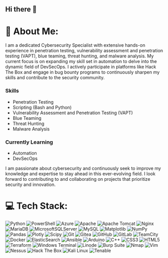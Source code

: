 ## Hi there 👋

# 💫 About Me:
I am a dedicated Cybersecurity Specialist with extensive hands-on experience in penetration testing, vulnerability assessment and penetration testing (VAPT), blue teaming, threat hunting, and malware analysis. My current focus is on expanding my skill set in automation to delve into the dynamic field of DevSecOps. I actively participate in platforms like Hack The Box and engage in bug bounty programs to continuously sharpen my skills and contribute to the security community.

### Skills
- Penetration Testing
- Scripting (Bash and Python)
- Vulnerability Assessment and Penetration Testing (VAPT)
- Blue Teaming
- Threat Hunting
- Malware Analysis

### Currently Learning
- Automation
- DevSecOps

I am passionate about cybersecurity and continuously seek to improve my knowledge and expertise to stay ahead in this ever-evolving field. I look forward to contributing to and collaborating on projects that prioritize security and innovation.


# 💻 Tech Stack:
![Python](https://img.shields.io/badge/python-3670A0?style=for-the-badge&logo=python&logoColor=ffdd54) 
![PowerShell](https://img.shields.io/badge/PowerShell-%235391FE.svg?style=for-the-badge&logo=powershell&logoColor=white) 
![Azure](https://img.shields.io/badge/azure-%230072C6.svg?style=for-the-badge&logo=microsoftazure&logoColor=white) 
![Apache](https://img.shields.io/badge/apache-%23D42029.svg?style=for-the-badge&logo=apache&logoColor=white) 
![Apache Tomcat](https://img.shields.io/badge/apache%20tomcat-%23F8DC75.svg?style=for-the-badge&logo=apache-tomcat&logoColor=black) 
![Nginx](https://img.shields.io/badge/nginx-%23009639.svg?style=for-the-badge&logo=nginx&logoColor=white) 
![MariaDB](https://img.shields.io/badge/MariaDB-003545?style=for-the-badge&logo=mariadb&logoColor=white) 
![MicrosoftSQLServer](https://img.shields.io/badge/Microsoft%20SQL%20Server-CC2927?style=for-the-badge&logo=microsoft%20sql%20server&logoColor=white) 
![MySQL](https://img.shields.io/badge/mysql-4479A1.svg?style=for-the-badge&logo=mysql&logoColor=white) 
![Matplotlib](https://img.shields.io/badge/Matplotlib-%23ffffff.svg?style=for-the-badge&logo=Matplotlib&logoColor=black) 
![NumPy](https://img.shields.io/badge/numpy-%23013243.svg?style=for-the-badge&logo=numpy&logoColor=white) 
![Pandas](https://img.shields.io/badge/pandas-%23150458.svg?style=for-the-badge&logo=pandas&logoColor=white) 
![Plotly](https://img.shields.io/badge/Plotly-%233F4F75.svg?style=for-the-badge&logo=plotly&logoColor=white) 
![Scipy](https://img.shields.io/badge/SciPy-%230C55A5.svg?style=for-the-badge&logo=scipy&logoColor=%white) 
![Git](https://img.shields.io/badge/git-%23F05033.svg?style=for-the-badge&logo=git&logoColor=white) 
![Gitea](https://img.shields.io/badge/Gitea-34495E?style=for-the-badge&logo=gitea&logoColor=5D9425) 
![GitHub](https://img.shields.io/badge/github-%23121011.svg?style=for-the-badge&logo=github&logoColor=white) 
![GitLab](https://img.shields.io/badge/gitlab-%23181717.svg?style=for-the-badge&logo=gitlab&logoColor=white) 
![TeamCity](https://img.shields.io/badge/teamcity-000000.svg?style=for-the-badge&logo=teamcity&logoColor=white) 
![Docker](https://img.shields.io/badge/docker-%230db7ed.svg?style=for-the-badge&logo=docker&logoColor=white) 
![ElasticSearch](https://img.shields.io/badge/-ElasticSearch-005571?style=for-the-badge&logo=elasticsearch) 
![Ansible](https://img.shields.io/badge/ansible-%231A1918.svg?style=for-the-badge&logo=ansible&logoColor=white) 
![Arduino](https://img.shields.io/badge/-Arduino-00979D?style=for-the-badge&logo=Arduino&logoColor=white) 
![C++](https://img.shields.io/badge/c++-%2300599C.svg?style=for-the-badge&logo=c%2B%2B&logoColor=white) 
![CSS3](https://img.shields.io/badge/css3-%231572B6.svg?style=for-the-badge&logo=css3&logoColor=white) 
![HTML5](https://img.shields.io/badge/html5-%23E34F26.svg?style=for-the-badge&logo=html5&logoColor=white) 
![Terraform](https://img.shields.io/badge/terraform-%235835CC.svg?style=for-the-badge&logo=terraform&logoColor=white) 
![Windows Terminal](https://img.shields.io/badge/Windows%20Terminal-%234D4D4D.svg?style=for-the-badge&logo=windows-terminal&logoColor=white) 
![Linode](https://img.shields.io/badge/linode-00A95C?style=for-the-badge&logo=linode&logoColor=white) 
![Burp Suite](https://img.shields.io/badge/Burp%20Suite-%238A2BE2.svg?style=for-the-badge&logo=burp&logoColor=white) 
![Nmap](https://img.shields.io/badge/Nmap-%23E95632.svg?style=for-the-badge&logo=nmap&logoColor=white) 
![Vim](https://img.shields.io/badge/Vim-%23969696.svg?style=for-the-badge&logo=vim&logoColor=white) 
![Nessus](https://img.shields.io/badge/Nessus-%23F06711.svg?style=for-the-badge&logo=nessus&logoColor=white) 
![Hack The Box](https://img.shields.io/badge/Hack%20The%20Box-9B36C7?style=for-the-badge&logo=hack-the-box&logoColor=white) 
![Kali Linux](https://img.shields.io/badge/Kali%20Linux-%23333333.svg?style=for-the-badge&logo=kalilinux&logoColor=white) 
![Tenable](https://img.shields.io/badge/Tenable-%23008FF1.svg?style=for-the-badge&logo=tenable&logoColor=white) 

